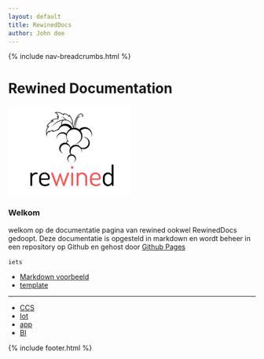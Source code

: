 ```yaml
---
layout: default
title: RewinedDocs
author: John doe
---
```


{% include nav-breadcrumbs.html %}

# Rewined Documentation
![Rewined](media/logo/rewined_logo_s.png)

### Welkom

welkom op de documentatie pagina van rewined ookwel RewinedDocs gedoopt.
Deze documentatie is opgesteld in markdown en wordt beheer in een repository op Github en gehost door
[Github Pages](https://rob-van-looveren.github.io/RewinedDocs/)

```
iets
```
* [Markdown voorbeeld](markdown.md)
* [template](template.md)

----

* [CCS](ccs/)
* [Iot](iot/)
* [app](app/)
* [BI](bi/)

     
{% include footer.html %}
